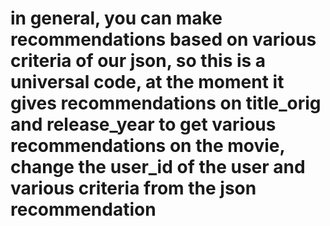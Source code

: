 # in general, you can make recommendations based on various criteria of our json, so this is a universal code, at the moment it gives recommendations on title_orig and release_year to get various recommendations on the movie, change the user_id of the user and various criteria from the json recommendation
